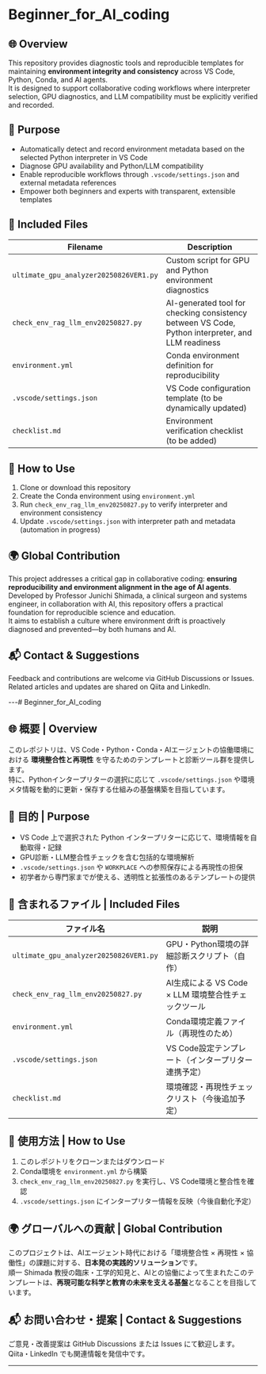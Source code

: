 # Beginner_for_AI_coding

## 🌐 Overview

This repository provides diagnostic tools and reproducible templates for maintaining **environment integrity and consistency** across VS Code, Python, Conda, and AI agents.  
It is designed to support collaborative coding workflows where interpreter selection, GPU diagnostics, and LLM compatibility must be explicitly verified and recorded.

## 🎯 Purpose

- Automatically detect and record environment metadata based on the selected Python interpreter in VS Code
- Diagnose GPU availability and Python/LLM compatibility
- Enable reproducible workflows through `.vscode/settings.json` and external metadata references
- Empower both beginners and experts with transparent, extensible templates

## 🧩 Included Files

| Filename | Description |
|----------|-------------|
| `ultimate_gpu_analyzer20250826VER1.py` | Custom script for GPU and Python environment diagnostics |
| `check_env_rag_llm_env20250827.py` | AI-generated tool for checking consistency between VS Code, Python interpreter, and LLM readiness |
| `environment.yml` | Conda environment definition for reproducibility |
| `.vscode/settings.json` | VS Code configuration template (to be dynamically updated) |
| `checklist.md` | Environment verification checklist (to be added) |

## 🔧 How to Use

1. Clone or download this repository
2. Create the Conda environment using `environment.yml`
3. Run `check_env_rag_llm_env20250827.py` to verify interpreter and environment consistency
4. Update `.vscode/settings.json` with interpreter path and metadata (automation in progress)

## 🌍 Global Contribution

This project addresses a critical gap in collaborative coding: **ensuring reproducibility and environment alignment in the age of AI agents**.  
Developed by Professor Junichi Shimada, a clinical surgeon and systems engineer, in collaboration with AI, this repository offers a practical foundation for reproducible science and education.  
It aims to establish a culture where environment drift is proactively diagnosed and prevented—by both humans and AI.

## 📬 Contact & Suggestions

Feedback and contributions are welcome via GitHub Discussions or Issues.  
Related articles and updates are shared on Qiita and LinkedIn.

---# Beginner_for_AI_coding

## 🌐 概要 | Overview

このレポジトリは、VS Code・Python・Conda・AIエージェントの協働環境における **環境整合性と再現性** を守るためのテンプレートと診断ツール群を提供します。  
特に、Pythonインタープリターの選択に応じて `.vscode/settings.json` や環境メタ情報を動的に更新・保存する仕組みの基盤構築を目指しています。

## 🎯 目的 | Purpose

- VS Code 上で選択された Python インタープリターに応じて、環境情報を自動取得・記録
- GPU診断・LLM整合性チェックを含む包括的な環境解析
- `.vscode/settings.json` や `WORKPLACE` への参照保存による再現性の担保
- 初学者から専門家までが使える、透明性と拡張性のあるテンプレートの提供

## 🧩 含まれるファイル | Included Files

| ファイル名 | 説明 |
|-----------|------|
| `ultimate_gpu_analyzer20250826VER1.py` | GPU・Python環境の詳細診断スクリプト（自作） |
| `check_env_rag_llm_env20250827.py` | AI生成による VS Code × LLM 環境整合性チェックツール |
| `environment.yml` | Conda環境定義ファイル（再現性のため） |
| `.vscode/settings.json` | VS Code設定テンプレート（インタープリター連携予定） |
| `checklist.md` | 環境確認・再現性チェックリスト（今後追加予定） |

## 🔧 使用方法 | How to Use

1. このレポジトリをクローンまたはダウンロード
2. Conda環境を `environment.yml` から構築
3. `check_env_rag_llm_env20250827.py` を実行し、VS Code環境と整合性を確認
4. `.vscode/settings.json` にインタープリター情報を反映（今後自動化予定）

## 🌍 グローバルへの貢献 | Global Contribution

このプロジェクトは、AIエージェント時代における「環境整合性 × 再現性 × 協働性」の課題に対する、**日本発の実践的ソリューション**です。  
順一 Shimada 教授の臨床・工学的知見と、AIとの協働によって生まれたこのテンプレートは、**再現可能な科学と教育の未来を支える基盤**となることを目指しています。

## 📬 お問い合わせ・提案 | Contact & Suggestions

ご意見・改善提案は GitHub Discussions または Issues にて歓迎します。  
Qiita・LinkedIn でも関連情報を発信中です。

---
